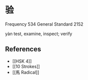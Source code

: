 # 验
Frequency 534
General Standard 2152

yàn
test, examine, inspect; verify

## References
- [[HSK 4]]
- [[10 Strokes]]
- [[馬 Radical]]
